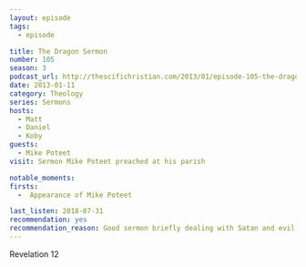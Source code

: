```yaml
---
layout: episode
tags:
  - episode

title: The Dragon Sermon
number: 105
season: 3
podcast_url: http://thescifichristian.com/2013/01/episode-105-the-dragon-sermon/
date: 2013-01-11
category: Theology
series: Sermons
hosts:
  - Matt
  - Daniel
  - Koby
guests:
  - Mike Poteet 
visit: Sermon Mike Poteet preached at his parish 

notable_moments:
firsts:
  -  Appearance of Mike Poteet

last_listen: 2018-07-31
recommendation: yes
recommendation_reason: Good sermon briefly dealing with Satan and evil. 
---
```

Revelation 12